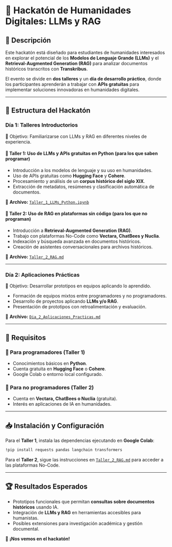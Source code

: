 # 🚀 Hackatón de Humanidades Digitales: LLMs y RAG

## 📌 Descripción
Este hackatón está diseñado para estudiantes de humanidades interesados en explorar el potencial de los **Modelos de Lenguaje Grande (LLMs)** y el **Retrieval-Augmented Generation (RAG)** para analizar documentos históricos transcritos con **Transkribus**.

El evento se divide en **dos talleres** y un **día de desarrollo práctico**, donde los participantes aprenderán a trabajar con **APIs gratuitas** para implementar soluciones innovadoras en humanidades digitales.

---

## 📅 **Estructura del Hackatón**

### **Día 1: Talleres Introductorios**
🎯 Objetivo: Familiarizarse con LLMs y RAG en diferentes niveles de experiencia.

#### 🔹 **Taller 1: Uso de LLMs y APIs gratuitas en Python** (para los que saben programar)
- Introducción a los modelos de lenguaje y su uso en humanidades.
- Uso de APIs gratuitas como **Hugging Face** y **Cohere**.
- Procesamiento y análisis de un **corpus histórico del siglo XIX**.
- Extracción de metadatos, resúmenes y clasificación automática de documentos.

📌 **Archivo:** [`Taller_1_LLMs_Python.ipynb`](Taller_1_LLMs_Python.ipynb)

#### 🔹 **Taller 2: Uso de RAG en plataformas sin código** (para los que no programan)
- Introducción a **Retrieval-Augmented Generation (RAG)**.
- Trabajo con plataformas No-Code como **Vectara, ChatBees y Nuclia**.
- Indexación y búsqueda avanzada en documentos históricos.
- Creación de asistentes conversacionales para archivos históricos.

📌 **Archivo:** [`Taller_2_RAG.md`](Taller_2_RAG.md)

---

### **Día 2: Aplicaciones Prácticas**
🎯 Objetivo: Desarrollar prototipos en equipos aplicando lo aprendido.

- Formación de equipos mixtos entre programadores y no programadores.
- Desarrollo de proyectos aplicando **LLMs y/o RAG**.
- Presentación de prototipos con retroalimentación y evaluación.

📌 **Archivo:** [`Dia_2_Aplicaciones_Practicas.md`](Dia_2_Aplicaciones_Practicas.md)

---

## 🔧 **Requisitos**
### 📌 Para programadores (Taller 1)
- Conocimientos básicos en **Python**.
- Cuenta gratuita en **Hugging Face** o **Cohere**.
- Google Colab o entorno local configurado.

### 📌 Para no programadores (Taller 2)
- Cuenta en **Vectara, ChatBees o Nuclia** (gratuita).
- Interés en aplicaciones de IA en humanidades.

---

## 📥 **Instalación y Configuración**
Para el **Taller 1**, instala las dependencias ejecutando en **Google Colab**:
```bash
!pip install requests pandas langchain transformers
```

Para el **Taller 2**, sigue las instrucciones en [`Taller_2_RAG.md`](Taller_2_RAG.md) para acceder a las plataformas No-Code.

---

## 🏆 **Resultados Esperados**
- Prototipos funcionales que permitan **consultas sobre documentos históricos** usando IA.
- Integración de **LLMs y RAG** en herramientas accesibles para humanistas.
- Posibles extensiones para investigación académica y gestión documental.

🚀 **¡Nos vemos en el hackatón!**

